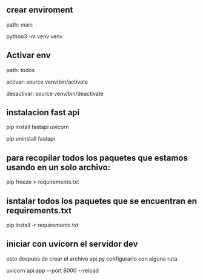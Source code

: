 ## crear enviroment
path: main

python3 -m venv venv

## Activar env
path: todos

activar:
source venv/bin/activate 

desactivar:
source venv/bin/deactivate

## instalacion fast api
pip install fastapi uvicorn

pip uninstall fastapi

## para recopilar todos los paquetes que estamos usando en un solo archivo:
pip freeze > requirements.txt

## isntalar todos los paquetes que se encuentran en requirements.txt

pip install -r requirements.txt

## iniciar con uvicorn el servidor dev

esto despues de crear el archivo api.py configurarlo con alguna ruta

uvicorn api:app --port 8000 --reload
